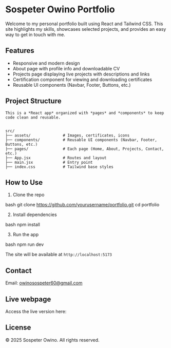 # Sospeter Owino Portfolio

Welcome to my personal portfolio built using React and Tailwind CSS. This site highlights my skills, showcases selected projects, and provides an easy way to get in touch with me.


## Features

- Responsive and modern design
- About page with profile info and downloadable CV
- Projects page displaying live projects with descriptions and links
- Certification component for viewing and downloading certificates
- Reusable UI components (Navbar, Footer, Buttons, etc.)


## Project Structure

```
This is a *React app* organized with *pages* and *components* to keep code clean and reusable.


src/
├── assets/              # Images, certificates, icons
├── components/          # Reusable UI components (Navbar, Footer, Buttons, etc.)
├── pages/               # Each page (Home, About, Projects, Contact, etc.)
├── App.jsx              # Routes and layout
├── main.jsx             # Entry point
├── index.css            # Tailwind base styles

```

## How to Use
1. Clone the repo

bash
git clone https://github.com/yourusername/portfolio.git
cd portfolio


2. Install dependencies

bash
npm install


3. Run the app

bash
npm run dev


The site will be available at `http://localhost:5173`

## Contact
Email: owinosospeter60@gmail.com

## Live webpage
Access the live version here:

## License

&copy; 2025 Sospeter Owino. All rights reserved.
